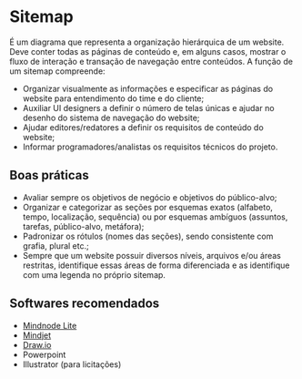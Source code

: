 # Sitemap

É um diagrama que representa a organização hierárquica de um website. Deve conter todas as páginas de conteúdo e, em alguns casos, mostrar o fluxo de interação e transação de navegação entre conteúdos. A função de um sitemap compreende:

* Organizar visualmente as informações e especificar as páginas do website para entendimento do time e do cliente;
* Auxiliar UI designers a definir o número de telas únicas e ajudar no desenho do sistema de navegação do website;
* Ajudar editores/redatores a definir os requisitos de conteúdo do website;
* Informar programadores/analistas os requisitos técnicos do projeto.

## Boas práticas
* Avaliar sempre os objetivos de negócio e objetivos do público-alvo;
* Organizar e categorizar as seções por esquemas exatos (alfabeto, tempo, localização, sequência) ou por esquemas ambíguos (assuntos, tarefas, público-alvo, metáfora);
* Padronizar os rótulos (nomes das seções), sendo consistente com grafia, plural etc.;
* Sempre que um website possuir diversos níveis, arquivos e/ou áreas restritas, identifique essas áreas de forma diferenciada e as identifique com uma legenda no próprio sitemap.

## Softwares recomendados
* [Mindnode Lite](https://mindnode.com/)
* [Mindjet](http://www.mindjet.com/mindmanager/)
* [Draw.io](http://www.draw.io/)
* Powerpoint
* Illustrator (para licitações)
